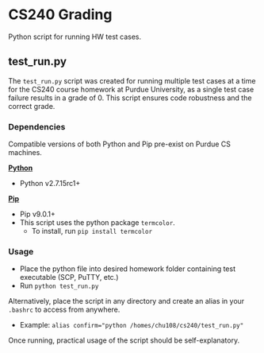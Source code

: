# CS240 Grading

Python script for running HW test cases.

## test_run.py

The `test_run.py` script was created for running multiple test cases at a time for the CS240 course homework at Purdue University, as a single test case failure results in a grade of 0. This script ensures code robustness and the correct grade.

### Dependencies

Compatible versions of both Python and Pip pre-exist on Purdue CS machines.

**[Python](https://www.python.org/about/gettingstarted/)**

* Python v2.7.15rc1+

**[Pip](https://pypi.org/project/pip/)**

* Pip v9.0.1+
* This script uses the python package `termcolor`.
  * To install, run `pip install termcolor`
  
### Usage

* Place the python file into desired homework folder containing test executable (SCP, PuTTY, etc.)
* Run `python test_run.py`

Alternatively, place the script in any directory and create an alias in your `.bashrc` to access from anywhere.
* Example: `alias confirm="python /homes/chu108/cs240/test_run.py"`

Once running, practical usage of the script should be self-explanatory.

